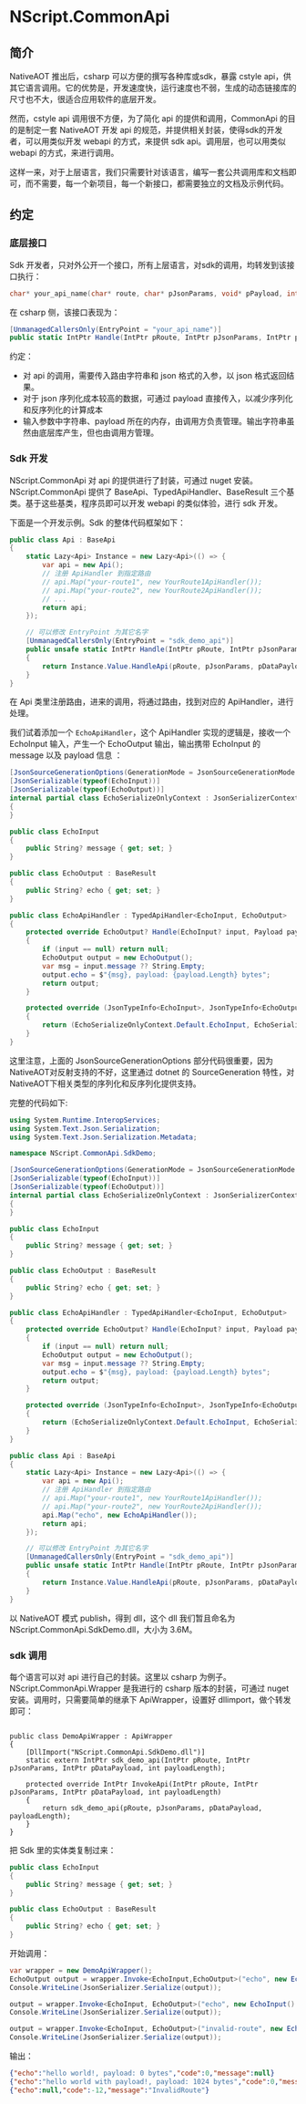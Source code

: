 # NScript.CommonApi

## 简介

NativeAOT 推出后，csharp 可以方便的撰写各种库或sdk，暴露 cstyle api，供其它语言调用。它的优势是，开发速度快，运行速度也不弱，生成的动态链接库的尺寸也不大，很适合应用软件的底层开发。

然而，cstyle api 调用很不方便，为了简化 api 的提供和调用，CommonApi 的目的是制定一套 NativeAOT 开发 api 的规范，并提供相关封装，使得sdk的开发者，可以用类似开发 webapi 的方式，来提供 sdk api。调用层，也可以用类似 webapi 的方式，来进行调用。

这样一来，对于上层语言，我们只需要针对该语言，编写一套公共调用库和文档即可，而不需要，每一个新项目，每一个新接口，都需要独立的文档及示例代码。

## 约定

### 底层接口

Sdk 开发者，只对外公开一个接口，所有上层语言，对sdk的调用，均转发到该接口执行：
```c
char* your_api_name(char* route, char* pJsonParams, void* pPayload, int payloadLength)
```
在 csharp 侧，该接口表现为：
```csharp
[UnmanagedCallersOnly(EntryPoint = "your_api_name")]
public static IntPtr Handle(IntPtr pRoute, IntPtr pJsonParams, IntPtr pPayload, int payloadLength)
```
约定：
- 对 api 的调用，需要传入路由字符串和 json 格式的入参，以 json 格式返回结果。
- 对于 json 序列化成本较高的数据，可通过 payload 直接传入，以减少序列化和反序列化的计算成本
- 输入参数中字符串、payload 所在的内存，由调用方负责管理。输出字符串虽然由底层库产生，但也由调用方管理。

### Sdk 开发

NScript.CommonApi 对 api 的提供进行了封装，可通过 nuget 安装。NScript.CommonApi 提供了 BaseApi、TypedApiHandler、BaseResult 三个基类。基于这些基类，程序员即可以开发 webapi 的类似体验，进行 sdk 开发。

下面是一个开发示例。Sdk 的整体代码框架如下：

```csharp
public class Api : BaseApi
{
    static Lazy<Api> Instance = new Lazy<Api>(() => {
        var api = new Api();
        // 注册 ApiHandler 到指定路由
        // api.Map("your-route1", new YourRoute1ApiHandler());
        // api.Map("your-route2", new YourRoute2ApiHandler());
        // ...
        return api;
    });

    // 可以修改 EntryPoint 为其它名字
    [UnmanagedCallersOnly(EntryPoint = "sdk_demo_api")]
    public unsafe static IntPtr Handle(IntPtr pRoute, IntPtr pJsonParams, IntPtr pDataPayload, int payloadLength)
    {
        return Instance.Value.HandleApi(pRoute, pJsonParams, pDataPayload, payloadLength);
    }
}
```

在 Api 类里注册路由，进来的调用，将通过路由，找到对应的 ApiHandler，进行处理。

我们试着添加一个 `EchoApiHandler`，这个 ApiHandler 实现的逻辑是，接收一个 EchoInput 输入，产生一个 EchoOutput 输出，输出携带 EchoInput 的 message 以及 payload 信息 ：

```csharp
[JsonSourceGenerationOptions(GenerationMode = JsonSourceGenerationMode.Serialization | JsonSourceGenerationMode.Metadata)]
[JsonSerializable(typeof(EchoInput))]
[JsonSerializable(typeof(EchoOutput))]
internal partial class EchoSerializeOnlyContext : JsonSerializerContext
{
}

public class EchoInput
{
    public String? message { get; set; }
}

public class EchoOutput : BaseResult
{
    public String? echo { get; set; }
}

public class EchoApiHandler : TypedApiHandler<EchoInput, EchoOutput>
{
    protected override EchoOutput? Handle(EchoInput? input, Payload payload)
    {
        if (input == null) return null;
        EchoOutput output = new EchoOutput();
        var msg = input.message ?? String.Empty;
        output.echo = $"{msg}, payload: {payload.Length} bytes";
        return output;
    }

    protected override (JsonTypeInfo<EchoInput>, JsonTypeInfo<EchoOutput>) GetTypeInfos()
    {
        return (EchoSerializeOnlyContext.Default.EchoInput, EchoSerializeOnlyContext.Default.EchoOutput);
    }
}
```

这里注意，上面的 JsonSourceGenerationOptions 部分代码很重要，因为 NativeAOT对反射支持的不好，这里通过 dotnet 的 SourceGeneration 特性，对NativeAOT下相关类型的序列化和反序列化提供支持。

完整的代码如下:

```csharp
using System.Runtime.InteropServices;
using System.Text.Json.Serialization;
using System.Text.Json.Serialization.Metadata;

namespace NScript.CommonApi.SdkDemo;

[JsonSourceGenerationOptions(GenerationMode = JsonSourceGenerationMode.Serialization | JsonSourceGenerationMode.Metadata)]
[JsonSerializable(typeof(EchoInput))]
[JsonSerializable(typeof(EchoOutput))]
internal partial class EchoSerializeOnlyContext : JsonSerializerContext
{
}

public class EchoInput
{
    public String? message { get; set; }
}

public class EchoOutput : BaseResult
{
    public String? echo { get; set; }
}

public class EchoApiHandler : TypedApiHandler<EchoInput, EchoOutput>
{
    protected override EchoOutput? Handle(EchoInput? input, Payload payload)
    {
        if (input == null) return null;
        EchoOutput output = new EchoOutput();
        var msg = input.message ?? String.Empty;
        output.echo = $"{msg}, payload: {payload.Length} bytes";
        return output;
    }

    protected override (JsonTypeInfo<EchoInput>, JsonTypeInfo<EchoOutput>) GetTypeInfos()
    {
        return (EchoSerializeOnlyContext.Default.EchoInput, EchoSerializeOnlyContext.Default.EchoOutput);
    }
}

public class Api : BaseApi
{
    static Lazy<Api> Instance = new Lazy<Api>(() => {
        var api = new Api();
        // 注册 ApiHandler 到指定路由
        // api.Map("your-route1", new YourRoute1ApiHandler());
        // api.Map("your-route2", new YourRoute2ApiHandler());
        api.Map("echo", new EchoApiHandler());
        return api;
    });

    // 可以修改 EntryPoint 为其它名字
    [UnmanagedCallersOnly(EntryPoint = "sdk_demo_api")]
    public unsafe static IntPtr Handle(IntPtr pRoute, IntPtr pJsonParams, IntPtr pDataPayload, int payloadLength)
    {
        return Instance.Value.HandleApi(pRoute, pJsonParams, pDataPayload, payloadLength);
    }
}
```

以 NativeAOT 模式 publish，得到 dll，这个 dll 我们暂且命名为 NScript.CommonApi.SdkDemo.dll，大小为 3.6M。

### sdk 调用

每个语言可以对 api 进行自己的封装。这里以 csharp 为例子。NScript.CommonApi.Wrapper 是我进行的 csharp 版本的封装，可通过 nuget 安装。调用时，只需要简单的继承下 ApiWrapper，设置好 dllimport，做个转发即可：

```chsarp

public class DemoApiWrapper : ApiWrapper
{
    [DllImport("NScript.CommonApi.SdkDemo.dll")]
    static extern IntPtr sdk_demo_api(IntPtr pRoute, IntPtr pJsonParams, IntPtr pDataPayload, int payloadLength);

    protected override IntPtr InvokeApi(IntPtr pRoute, IntPtr pJsonParams, IntPtr pDataPayload, int payloadLength)
    {
        return sdk_demo_api(pRoute, pJsonParams, pDataPayload, payloadLength);
    }
}

```

把 Sdk 里的实体类复制过来：

```csharp
public class EchoInput
{
    public String? message { get; set; }
}

public class EchoOutput : BaseResult
{
    public String? echo { get; set; }
}
```

开始调用：

```csharp
var wrapper = new DemoApiWrapper();
EchoOutput output = wrapper.Invoke<EchoInput,EchoOutput>("echo", new EchoInput() { message = "hello world!" });
Console.WriteLine(JsonSerializer.Serialize(output));

output = wrapper.Invoke<EchoInput, EchoOutput>("echo", new EchoInput() { message = "hello world with payload!" }, new byte[1024]);
Console.WriteLine(JsonSerializer.Serialize(output));

output = wrapper.Invoke<EchoInput, EchoOutput>("invalid-route", new EchoInput() { message = "hello world!" });
Console.WriteLine(JsonSerializer.Serialize(output));
```

输出：

```json
{"echo":"hello world!, payload: 0 bytes","code":0,"message":null}
{"echo":"hello world with payload!, payload: 1024 bytes","code":0,"message":null}
{"echo":null,"code":-12,"message":"InvalidRoute"}
```